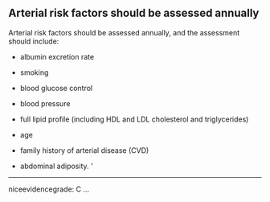 ## Arterial risk factors should be assessed annually
Arterial risk factors should be assessed annually, and the assessment should include:

*   albumin excretion rate

*   smoking

*   blood glucose control

*   blood pressure

*   full lipid profile (including HDL and LDL cholesterol and triglycerides)

*   age

*   family history of arterial disease (CVD)

*   abdominal adiposity.
'


---
niceevidencegrade: C
...


